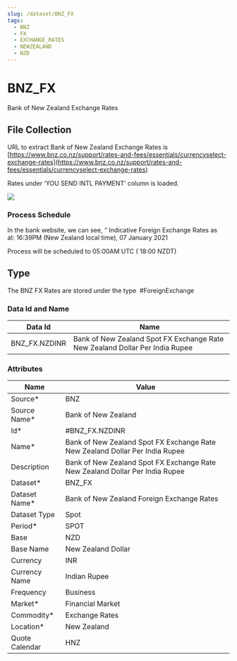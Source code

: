```yaml
---
slug: /dataset/BNZ_FX
tags:
  - BNZ
  - FX
  - EXCHANGE_RATES
  - NEWZEALAND
  - NZD
---
```

BNZ_FX
============================================================

Bank of New Zealand Exchange Rates

## File Collection

URL to extract Bank of New Zealand Exchange Rates is [https://www.bnz.co.nz/support/rates-and-fees/essentials/currencyselect-exchange-rates](https://www.bnz.co.nz/support/rates-and-fees/essentials/currencyselect-exchange-rates)

Rates under ‘YOU SEND INTL PAYMENT’ column is loaded.

![](/attachments/216367356/216367373.png)

### Process Schedule

In the bank website, we can see, “ Indicative Foreign Exchange Rates as at: 16:39PM (New Zealand local time), 07 January 2021

Process will be scheduled to 05:00AM UTC ( 18:00 NZDT)

## Type

The BNZ FX Rates are stored under the type  #ForeignExchange

### Data Id and Name

|Data Id|Name|
|-|-|
|BNZ_FX.NZDINR|Bank of New Zealand Spot FX Exchange Rate New Zealand Dollar Per India Rupee|

### Attributes

|Name|Value|
|-|-|
|Source*|BNZ|
|Source Name*|Bank of New Zealand|
|Id*|#BNZ_FX.NZDINR|
|Name*|Bank of New Zealand Spot FX Exchange Rate New Zealand Dollar Per India Rupee|
|Description|Bank of New Zealand Spot FX Exchange Rate New Zealand Dollar Per India Rupee|
|Dataset*|BNZ_FX|
|Dataset Name*|Bank of New Zealand Foreign Exchange Rates|
|Dataset Type|Spot|
|Period*|SPOT|
|Base|NZD|
|Base Name|New Zealand Dollar|
|Currency|INR|
|Currency Name|Indian Rupee|
|Frequency|Business|
|Market*|Financial Market|
|Commodity*|Exchange Rates|
|Location*|New Zealand|
|Quote Calendar|HNZ|

